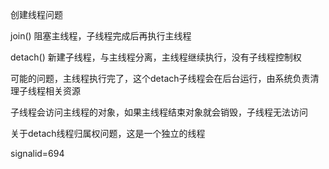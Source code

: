 创建线程问题

join()		阻塞主线程，子线程完成后再执行主线程

detach()	新建子线程，与主线程分离，主线程继续执行，没有子线程控制权

可能的问题，主线程执行完了，这个detach子线程会在后台运行，由系统负责清理子线程相关资源

子线程会访问主线程的对象，如果主线程结束对象就会销毁，子线程无法访问

关于detach线程归属权问题，这是一个独立的线程

signalid=694

